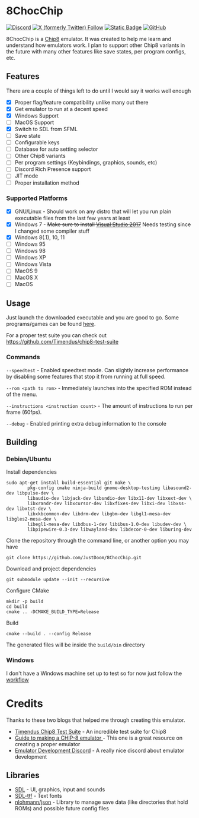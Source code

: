 # 8ChocChip
[![Discord](https://img.shields.io/discord/810752039470235688?style=for-the-badge&logo=discord&label=Discord&labelColor=grey&color=green)](https://discord.imjustdoom.com)
[![X (formerly Twitter) Follow](https://img.shields.io/twitter/follow/ImJustDoom?style=for-the-badge&logo=x&label=Follow!&color=gray)](https://twitter.com/ImJustDoom)
[![Static Badge](https://img.shields.io/badge/Backers-%20?style=for-the-badge&logo=ko-fi&color=gray)](https://ko-fi.com/justdoom) [![GitHub](https://img.shields.io/github/stars/JustDoom/8ChocChip?style=for-the-badge&logo=github)](https://github.com/JustDoom/8ChocChip)

8ChocChip is a [Chip8](https://en.wikipedia.org/wiki/CHIP-8) emulator. It was created to help me learn and understand how emulators work.
I plan to support other Chip8 variants in the future with many other features like save states, per program configs, etc.

## Features

There are a couple of things left to do until I would say it works well enough
- [x] Proper flag/feature compatibility unlike many out there
- [x] Get emulator to run at a decent speed
- [x] Windows Support
- [ ] MacOS Support
- [x] Switch to SDL from SFML
- [ ] Save state
- [ ] Configurable keys
- [ ] Database for auto setting selector
- [ ] Other Chip8 variants
- [ ] Per program settings (Keybindings, graphics, sounds, etc)
- [ ] Discord Rich Presence support
- [ ] JIT mode
- [ ] Proper installation method

### Supported Platforms

- [x] GNU/Linux - Should work on any distro that will let you run plain executable files from the last few years at least
- [x] Windows 7 - ~~Make sure to install [Visual Studio 2017](https://learn.microsoft.com/en-us/cpp/windows/latest-supported-vc-redist?view=msvc-170#visual-studio-2015-2017-2019-and-2022)~~ Needs testing since I changed some compiler stuff
- [x] Windows 8(.1), 10, 11
- [ ] Windows 95
- [ ] Windows 98
- [ ] Windows XP
- [ ] Windows Vista
- [ ] MacOS 9
- [ ] MacOS X
- [ ] MacOS

## Usage

Just launch the downloaded executable and you are good to go. Some programs/games can be found [here](https://github.com/dmatlack/chip8/tree/master/roms/games).

For a proper test suite you can check out https://github.com/Timendus/chip8-test-suite

### Commands

`--speedtest` - Enabled speedtest mode. Can slightly increase performance by disabling some features that stop it from running at full speed.

`--rom <path to rom>` - Immediately launches into the specified ROM instead of the menu.

`--instructions <instruction count>` - The amount of instructions to run per frame (60fps).

`--debug` - Enabled printing extra debug information to the console

## Building

### Debian/Ubuntu

Install dependencies
```
sudo apt-get install build-essential git make \
        pkg-config cmake ninja-build gnome-desktop-testing libasound2-dev libpulse-dev \
        libaudio-dev libjack-dev libsndio-dev libx11-dev libxext-dev \
        libxrandr-dev libxcursor-dev libxfixes-dev libxi-dev libxss-dev libxtst-dev \
        libxkbcommon-dev libdrm-dev libgbm-dev libgl1-mesa-dev libgles2-mesa-dev \
        libegl1-mesa-dev libdbus-1-dev libibus-1.0-dev libudev-dev \
        libpipewire-0.3-dev libwayland-dev libdecor-0-dev liburing-dev
```

Clone the repository through the command line, or another option you may have
```
git clone https://github.com/JustDoom/8ChocChip.git
```

Download and project dependencies
```
git submodule update --init --recursive
```

Configure CMake
```
mkdir -p build
cd build
cmake .. -DCMAKE_BUILD_TYPE=Release
```

Build
```
cmake --build . --config Release
```

The generated files will be inside the `build/bin` directory

### Windows

I don't have a Windows machine set up to test so for now just follow the [workflow](https://github.com/JustDoom/8ChocChip/blob/master/.github/workflows/build.yml)

# Credits

Thanks to these two blogs that helped me through creating this emulator.
- [Timendus Chip8 Test Suite](https://github.com/Timendus/chip8-test-suite) - An incredible test suite for Chip8
- [Guide to making a CHIP-8 emulator ](https://tobiasvl.github.io/blog/write-a-chip-8-emulator/) - This one is a great resource on creating a proper emulator
- [Emulator Development Discord](https://discord.gg/dkmJAes) - A really nice discord about emulator development

## Libraries

- [SDL](https://github.com/libsdl-org/SDL) - UI, graphics, input and sounds
- [SDL-ttf](https://github.com/libsdl-org/SDL_ttf) - Text fonts
- [nlohmann/json](https://github.com/nlohmann/json) - Library to manage save data (like directories that hold ROMs) and possible future config files
